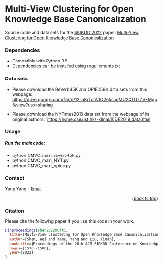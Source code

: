 # Multi-View Clustering for Open Knowledge Base Canonicalization

Source code and data sets for the [SIGKDD 2022](https://kdd.org/kdd2022/) paper: [Multi-View Clustering for Open Knowledge Base Canonicalization](https://dl.acm.org/doi/pdf/10.1145/3534678.3539449)

### Dependencies

* Compatible with Python 3.6
* Dependencies can be installed using requirements.txt

### Data sets
* Please download the ReVerb45K and OPIEC59K data sets from this webpage: 
https://drive.google.com/file/d/12naKrTctiV1O2e5chdMU2CTUzZVKMgp5/view?usp=sharing

* Please download the NYTimes2018 data set from the webpage of its original authors: 
https://home.cse.ust.hk/~xlinai/ICDE2019_data.html

### Usage

##### Run the main code:

* python CMVC_main_reverb45k.py
* python CMVC_main_NYT.py
* python CMVC_main_opiec.py

### Contact

Yang Yang - [Email](y2@mail.nankai.edu.cn)

<p align="right">(<a href="#readme-top">back to top</a>)</p>





### Citation
Please cite the following paper if you use this code in your work. 

```bibtex
@inproceedings{shen2022multi,
  title={Multi-View Clustering for Open Knowledge Base Canonicalization},
  author={Shen, Wei and Yang, Yang and Liu, Yinan},
  booktitle={Proceedings of the 28th ACM SIGKDD Conference on Knowledge Discovery and Data Mining},
  pages={1578--1588},
  year={2022}
}
```
